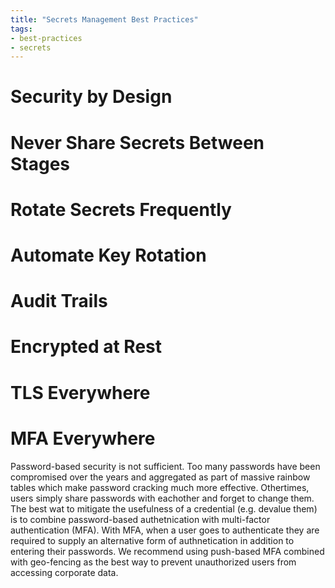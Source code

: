 ```yaml
---
title: "Secrets Management Best Practices"
tags:
- best-practices
- secrets
---
```


# Security by Design

# Never Share Secrets Between Stages

# Rotate Secrets Frequently

# Automate Key Rotation

# Audit Trails

# Encrypted at Rest

# TLS Everywhere

# MFA Everywhere

Password-based security is not sufficient. Too many passwords have been compromised over the years and aggregated as part of massive rainbow tables which make password cracking much more effective. Othertimes, users simply share passwords with eachother and forget to change them. The best wat to mitigate the usefulness of a credential (e.g. devalue them) is to combine password-based authetnication with multi-factor authentication (MFA). With MFA, when a user goes to authenticate they are required to supply an alternative form of authnetication in addition to entering their passwords. We recommend using push-based MFA combined with geo-fencing as the best way to prevent unauthorized users from accessing corporate data.
